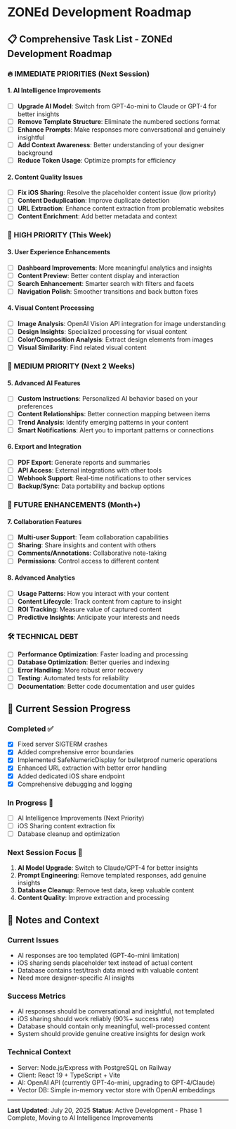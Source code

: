 # ZONEd Development Roadmap

## 📋 **Comprehensive Task List - ZONEd Development Roadmap**

### **🔥 IMMEDIATE PRIORITIES (Next Session)**

#### **1. AI Intelligence Improvements**
- [ ] **Upgrade AI Model**: Switch from GPT-4o-mini to Claude or GPT-4 for better insights
- [ ] **Remove Template Structure**: Eliminate the numbered sections format
- [ ] **Enhance Prompts**: Make responses more conversational and genuinely insightful
- [ ] **Add Context Awareness**: Better understanding of your designer background
- [ ] **Reduce Token Usage**: Optimize prompts for efficiency

#### **2. Content Quality Issues**
- [ ] **Fix iOS Sharing**: Resolve the placeholder content issue (low priority)
- [ ] **Content Deduplication**: Improve duplicate detection
- [ ] **URL Extraction**: Enhance content extraction from problematic websites
- [ ] **Content Enrichment**: Add better metadata and context

### **🎯 HIGH PRIORITY (This Week)**

#### **3. User Experience Enhancements**
- [ ] **Dashboard Improvements**: More meaningful analytics and insights
- [ ] **Content Preview**: Better content display and interaction
- [ ] **Search Enhancement**: Smarter search with filters and facets
- [ ] **Navigation Polish**: Smoother transitions and back button fixes

#### **4. Visual Content Processing**
- [ ] **Image Analysis**: OpenAI Vision API integration for image understanding
- [ ] **Design Insights**: Specialized processing for visual content
- [ ] **Color/Composition Analysis**: Extract design elements from images
- [ ] **Visual Similarity**: Find related visual content

### **🚀 MEDIUM PRIORITY (Next 2 Weeks)**

#### **5. Advanced AI Features**
- [ ] **Custom Instructions**: Personalized AI behavior based on your preferences
- [ ] **Content Relationships**: Better connection mapping between items
- [ ] **Trend Analysis**: Identify emerging patterns in your content
- [ ] **Smart Notifications**: Alert you to important patterns or connections

#### **6. Export and Integration**
- [ ] **PDF Export**: Generate reports and summaries
- [ ] **API Access**: External integrations with other tools
- [ ] **Webhook Support**: Real-time notifications to other services
- [ ] **Backup/Sync**: Data portability and backup options

### **🔮 FUTURE ENHANCEMENTS (Month+)**

#### **7. Collaboration Features**
- [ ] **Multi-user Support**: Team collaboration capabilities
- [ ] **Sharing**: Share insights and content with others
- [ ] **Comments/Annotations**: Collaborative note-taking
- [ ] **Permissions**: Control access to different content

#### **8. Advanced Analytics**
- [ ] **Usage Patterns**: How you interact with your content
- [ ] **Content Lifecycle**: Track content from capture to insight
- [ ] **ROI Tracking**: Measure value of captured content
- [ ] **Predictive Insights**: Anticipate your interests and needs

### **🛠️ TECHNICAL DEBT**
- [ ] **Performance Optimization**: Faster loading and processing
- [ ] **Database Optimization**: Better queries and indexing
- [ ] **Error Handling**: More robust error recovery
- [ ] **Testing**: Automated tests for reliability
- [ ] **Documentation**: Better code documentation and user guides

## 🎯 **Current Session Progress**

### **Completed ✅**
- [x] Fixed server SIGTERM crashes
- [x] Added comprehensive error boundaries
- [x] Implemented SafeNumericDisplay for bulletproof numeric operations
- [x] Enhanced URL extraction with better error handling
- [x] Added dedicated iOS share endpoint
- [x] Comprehensive debugging and logging

### **In Progress 🔄**
- [ ] AI Intelligence Improvements (Next Priority)
- [ ] iOS Sharing content extraction fix
- [ ] Database cleanup and optimization

### **Next Session Focus 🎯**
1. **AI Model Upgrade**: Switch to Claude/GPT-4 for better insights
2. **Prompt Engineering**: Remove templated responses, add genuine insights
3. **Database Cleanup**: Remove test data, keep valuable content
4. **Content Quality**: Improve extraction and processing

## 📝 **Notes and Context**

### **Current Issues**
- AI responses are too templated (GPT-4o-mini limitation)
- iOS sharing sends placeholder text instead of actual content
- Database contains test/trash data mixed with valuable content
- Need more designer-specific AI insights

### **Success Metrics**
- AI responses should be conversational and insightful, not templated
- iOS sharing should work reliably (90%+ success rate)
- Database should contain only meaningful, well-processed content
- System should provide genuine creative insights for design work

### **Technical Context**
- Server: Node.js/Express with PostgreSQL on Railway
- Client: React 19 + TypeScript + Vite
- AI: OpenAI API (currently GPT-4o-mini, upgrading to GPT-4/Claude)
- Vector DB: Simple in-memory vector store with OpenAI embeddings

---

**Last Updated**: July 20, 2025
**Status**: Active Development - Phase 1 Complete, Moving to AI Intelligence Improvements